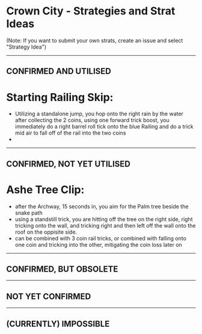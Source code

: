 # Crown City - Strategies and Strat Ideas

(Note: If you want to submit your own strats, create an issue and select "Strategy Idea")

---
## CONFIRMED AND UTILISED

# Starting Railing Skip: 
- Utilizing a standalone jump, you hop onto the right rain by the water after collecting the 2 coins, using one forward trick boost, you immediately do a right barrel roll tick onto the blue Railing and do a trick mid air to fall off of the rail into the two coins
- 
---
## CONFIRMED, NOT YET UTILISED

# Ashe Tree Clip:
- after the Archway, 15 seconds in, you aim for the Palm tree beside the snake path
- using a standstill trick, you are hitting off the tree on the right side, right tricking onto the wall, and tricking right and then left off the wall onto the roof on the oppisite side.
- can be combined with 3 coin rail tricks, or combined with falling onto one coin and tricking into the other, mitigating the coin loss later on

---
## CONFIRMED, BUT OBSOLETE

---
## NOT YET CONFIRMED

---
## (CURRENTLY) IMPOSSIBLE
